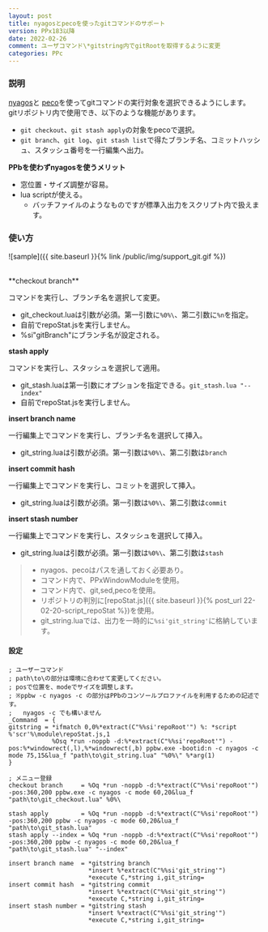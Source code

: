 ```yaml
---
layout: post
title: nyagosとpecoを使ったgitコマンドのサポート
version: PPx183以降
date: 2022-02-26
comment: ユーザコマンド\*gitstring内でgitRootを取得するように変更
categories: PPc
---
```


### 説明

[nyagos](https://github.com/nyaosorg/nyagos/releases)と
[peco](https://github.com/peco/peco/releases)を使ってgitコマンドの実行対象を選択できるようにします。  
gitリポジトリ内で使用でき、以下のような機能があります。

- `git checkout`、`git stash apply`の対象をpecoで選択。
- `git branch`、`git log`、`git stash list`で得たブランチ名、コミットハッシュ、スタッシュ番号を一行編集へ出力。

**PPbを使わずnyagosを使うメリット**

- 窓位置・サイズ調整が容易。
- lua scriptが使える。
  - バッチファイルのようなものですが標準入出力をスクリプト内で扱えます。

### 使い方

![sample]({{ site.baseurl }}{% link /public/img/support_git.gif %})

<BR>
**checkout branch**

コマンドを実行し、ブランチ名を選択して変更。

- git\_checkout.luaは引数が必須。第一引数に`%0%\`、第二引数に`%n`を指定。
- 自前でrepoStat\.jsを実行しません。
- %si"gitBranch"にブランチ名が設定される。


**stash apply**

コマンドを実行し、スタッシュを選択して適用。

- git\_stash\.luaは第一引数にオプションを指定できる。`git_stash.lua "--index"`
- 自前でrepoStat\.jsを実行しません。

**insert branch name**

一行編集上でコマンドを実行し、ブランチ名を選択して挿入。

- git\_string\.luaは引数が必須。第一引数は`%0%\`、第二引数は`branch`

**insert commit hash**

一行編集上でコマンドを実行し、コミットを選択して挿入。

- git\_string\.luaは引数が必須。第一引数は`%0%\`、第二引数は`commit`

**insert stash number**

一行編集上でコマンドを実行し、スタッシュを選択して挿入。

- git\_string\.luaは引数が必須。第一引数は`%0%\`、第二引数は`stash`

> - nyagos、pecoはパスを通しておく必要あり。
> - コマンド内で、PPxWindowModuleを使用。
> - コマンド内で、git,sed,pecoを使用。
> - リポジトリの判別に[repoStat.js]({{ site.baseurl }}{% post_url 22-02-20-script_repoStat %})を使用。  
> - git\_string\.luaでは、出力を一時的に`%si'git_string'`に格納しています。

#### 設定

```text
; ユーザーコマンド
; path\to\の部分は環境に合わせて変更してください。
; posで位置を、modeでサイズを調整します。
; ※ppbw -c nyagos -c の部分はPPbのコンソールプロファイルを利用するための記述です。
;   nyagos -c でも構いません
_Command  = {
gitstring = *ifmatch 0,0%*extract(C"%%si'repoRoot'") %: *script %'scr'%\module\repoStat.js,1
            %Osq *run -noppb -d:%*extract(C"%%si'repoRoot'") -pos:%*windowrect(,l),%*windowrect(,b) ppbw.exe -bootid:n -c nyagos -c mode 75,15&lua_f "path\to\git_string.lua" "%0%\" %*arg(1)
}

; メニュー登録
checkout branch     = %Oq *run -noppb -d:%*extract(C"%%si'repoRoot'") -pos:360,200 ppbw.exe -c nyagos -c mode 60,20&lua_f "path\to\git_checkout.lua" %0%\

stash apply         = %Oq *run -noppb -d:%*extract(C"%%si'repoRoot'") -pos:360,200 ppbw -c nyagos -c mode 60,20&lua_f "path\to\git_stash.lua"
stash apply --index = %Oq *run -noppb -d:%*extract(C"%%si'repoRoot'") -pos:360,200 ppbw -c nyagos -c mode 60,20&lua_f "path\to\git_stash.lua" "--index"

insert branch name  = *gitstring branch
                      *insert %*extract(C"%%si'git_string'")
                      *execute C,*string i,git_string=
insert commit hash  = *gitstring commit
                      *insert %*extract(C"%%si'git_string'")
                      *execute C,*string i,git_string=
insert stash number = *gitstring stash
                      *insert %*extract(C"%%si'git_string'")
                      *execute C,*string i,git_string=
```

<BR>
<script src="https://gist.github.com/tar80/99f0b8a47d928522ed26d35b16cf33e4.js"></script>
